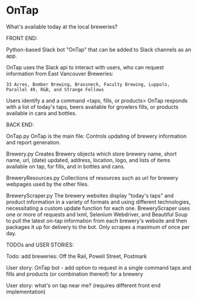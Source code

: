# OnTap

What's available today at the local breweries? 

FRONT END: 

Python-based Slack bot "OnTap" that can be added to Slack channels as an app.  

OnTap uses the Slack api to interact with users, who can request information from East Vancouver Breweries: 
    
    33 Acres, Bomber Brewing, Brassneck, Faculty Brewing, Luppolo, Parallel 49, R&B, and Strange Fellows
    
Users identify a <brewery name> and a command <taps, fills, or products>
OnTap responds with a list of today's taps, beers available for growlers fills, or products available in cans and bottles. 

BACK END: 

OnTap.py
OnTap is the main file:  Controls updating of brewery information and report generation.  

Brewery.py 
Creates Brewery objects which store brewery name, short name, url, (date) updated, address, location, logo, and lists of items available on tap, for fills, and in bottles and cans.

BreweryResources.py
Collections of resources such as url for brewery webpages used by the other files. 

BreweryScraper.py 
The brewery websites display "today's taps" and product information in a variety of formats and using different technologies, necessitating a custom update function for each one. BreweryScraper uses one or more of requests and lxml, Selenium Webdriver, and Beautiful Soup to pull the latest on-tap information from each brewery's website and then packages it up for delivery to the bot. Only scrapes a maximum of once per day.

    
TODOs and USER STORIES:

Todo: add breweries: Off the Rail, Powell Street, Postmark  

User story: OnTap bot - add option to request in a single command taps and fills and products (or combination thereof) for a brewery

User story: what's on tap near me? (requires different front end implementation) 
